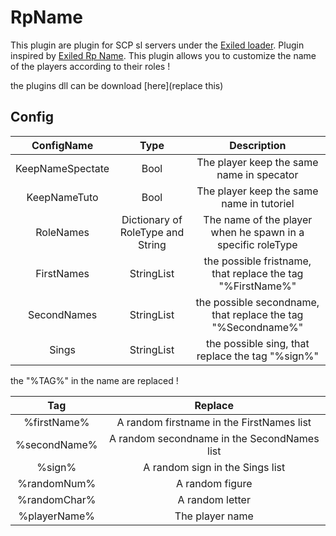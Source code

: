 # RpName
This plugin are plugin for SCP sl servers under the [Exiled loader](https://github.com/Exiled-Team/EXILED). Plugin inspired by [Exiled Rp Name](https://github.com/babyboucher/RPNames). This plugin allows you to customize the name of the players according to their roles !

the plugins dll can be download [here](replace this) 

## Config

| ConfigName | Type | Description |
| :-------------: | :---------: | :------: |
| KeepNameSpectate | Bool | The player keep the same name in specator |
| KeepNameTuto | Bool | The player keep the same name in tutoriel |
| RoleNames | Dictionary of RoleType and String | The name of the player when he spawn in a specific roleType |
| FirstNames | StringList | the possible fristname, that replace the tag "%FirstName%" |
| SecondNames | StringList | the possible secondname, that replace the tag "%Secondname%" |
| Sings | StringList | the possible sing, that replace the tag "%sign%" |

the "%TAG%" in the name are replaced !

| Tag | Replace |
| :-------------: | :---------: |
| %firstName% | A random firstname in the FirstNames list | 
| %secondName% | A random secondname in the SecondNames list  |
| %sign% | A random sign in the Sings list  |
| %randomNum% | A random figure |
| %randomChar% | A random letter |
| %playerName% | The player name |
